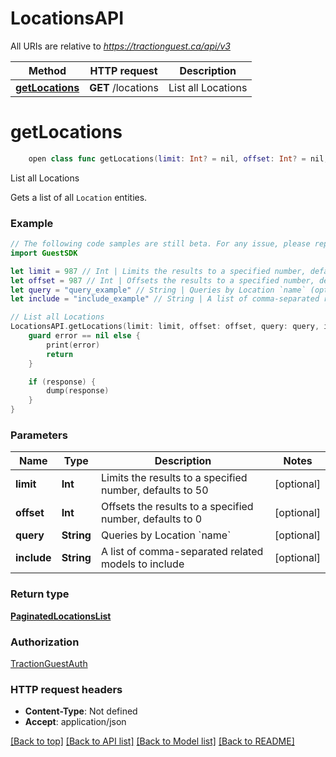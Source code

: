 # LocationsAPI

All URIs are relative to *https://tractionguest.ca/api/v3*

Method | HTTP request | Description
------------- | ------------- | -------------
[**getLocations**](LocationsAPI.md#getlocations) | **GET** /locations | List all Locations


# **getLocations**
```swift
    open class func getLocations(limit: Int? = nil, offset: Int? = nil, query: String? = nil, include: String? = nil, completion: @escaping (_ data: PaginatedLocationsList?, _ error: Error?) -> Void)
```

List all Locations

Gets a list of all `Location` entities.

### Example 
```swift
// The following code samples are still beta. For any issue, please report via http://github.com/OpenAPITools/openapi-generator/issues/new
import GuestSDK

let limit = 987 // Int | Limits the results to a specified number, defaults to 50 (optional)
let offset = 987 // Int | Offsets the results to a specified number, defaults to 0 (optional)
let query = "query_example" // String | Queries by Location `name` (optional)
let include = "include_example" // String | A list of comma-separated related models to include (optional)

// List all Locations
LocationsAPI.getLocations(limit: limit, offset: offset, query: query, include: include) { (response, error) in
    guard error == nil else {
        print(error)
        return
    }

    if (response) {
        dump(response)
    }
}
```

### Parameters

Name | Type | Description  | Notes
------------- | ------------- | ------------- | -------------
 **limit** | **Int** | Limits the results to a specified number, defaults to 50 | [optional] 
 **offset** | **Int** | Offsets the results to a specified number, defaults to 0 | [optional] 
 **query** | **String** | Queries by Location &#x60;name&#x60; | [optional] 
 **include** | **String** | A list of comma-separated related models to include | [optional] 

### Return type

[**PaginatedLocationsList**](PaginatedLocationsList.md)

### Authorization

[TractionGuestAuth](../README.md#TractionGuestAuth)

### HTTP request headers

 - **Content-Type**: Not defined
 - **Accept**: application/json

[[Back to top]](#) [[Back to API list]](../README.md#documentation-for-api-endpoints) [[Back to Model list]](../README.md#documentation-for-models) [[Back to README]](../README.md)

